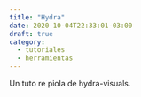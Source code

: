 ```yaml
---
title: "Hydra"
date: 2020-10-04T22:33:01-03:00
draft: true
category:
  - tutoriales
  - herramientas
---
```


Un tuto re piola de hydra-visuals.